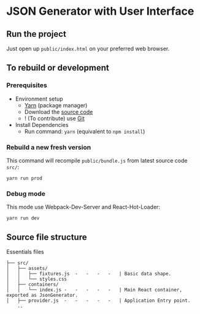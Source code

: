 # JSON Generator with User Interface

## Run the project
Just open up `public/index.html` on your preferred web browser.

## To rebuild or development
### Prerequisites
* Environment setup
    * [Yarn](https://yarnpkg.com/lang/en/docs/install/) (package manager)
    * Download the [source code](https://github.com/quborg/json-gen/archive/master.zip)
    * ! (To contribute) use [Git](https://git-scm.com/) 
* Install Dependencies
    * Run command: `yarn` (equivalent to `npm install`)

### Rebuild a new fresh version
This command will recompile `public/bundle.js` from latest source code `src/`:
```
yarn run prod
```

### Debug mode
This mode use Webpack-Dev-Server and React-Hot-Loader: 
```
yarn run dev
```

## Source file structure
Essentials files
```
├── src/
│   ├── assets/
│   │   ├── fixtures.js  -   -   -   -   | Basic data shape.
│   │   └── styles.css
│   ├── containers/
│   │   └── index.js -   -   -   -   -   | Main React container, exported as JsonGenerator.
│   ├── provider.js  -   -   -   -   -   | Application Entry point.
    ..
```
